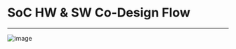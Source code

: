 # SoC HW & SW Co-Design Flow

---
![image](https://github.com/user-attachments/assets/354d3d06-4bd9-41b0-b018-67d11f5773be)
